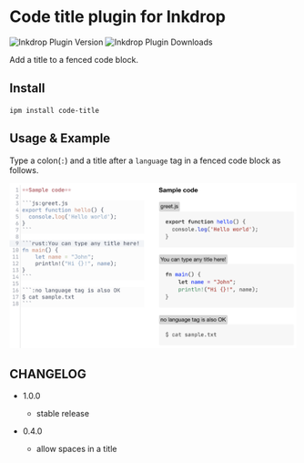 # Code title plugin for Inkdrop
![Inkdrop Plugin Version](https://inkdrop-plugin-badge.vercel.app/api/version/code-title&style=flat)
![Inkdrop Plugin Downloads](https://inkdrop-plugin-badge.vercel.app/api/downloads/code-title&style=flat)

Add a title to a fenced code block.

## Install

```
ipm install code-title
```

## Usage & Example

Type a colon(`:`) and a title after a `language` tag in a fenced code block as follows.

![code-title example image](./img/light.png)

## CHANGELOG

- 1.0.0
  - stable release

- 0.4.0
  - allow spaces in a title